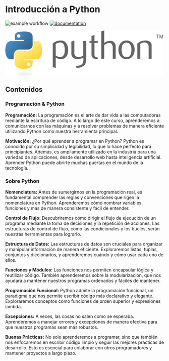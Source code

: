 # Introducción a Python

![example workflow](https://github.com/fralfaro/python_intro2/actions/workflows/documentation.yml/badge.svg)
[![documentation](https://img.shields.io/badge/📖-docs-brightgreen)](https://fralfaro.github.io/python_intro2/)


<img src="images/python.png" alt="" align="center" width="500"/>

## Contenidos

### Programación & Python

**Programación:**
La programación es el arte de dar vida a las computadoras mediante la escritura de código. A lo largo de este curso, aprenderemos a comunicarnos con las máquinas y a resolver problemas de manera eficiente utilizando Python como nuestra herramienta principal.

**Motivación:**
¿Por qué aprender a programar en Python? Python es conocido por su simplicidad y legibilidad, lo que lo hace perfecto para principiantes. Además, es ampliamente utilizado en la industria para una variedad de aplicaciones, desde desarrollo web hasta inteligencia artificial. Aprender Python puede abrirte muchas puertas en el mundo de la tecnología.

### Sobre Python

**Nomenclatura:**
Antes de sumergirnos en la programación real, es fundamental comprender las reglas y convenciones que rigen la nomenclatura en Python. Aprenderemos cómo nombrar variables, funciones y más de manera consistente y fácil de entender.

**Control de Flujo:**
Descubriremos cómo dirigir el flujo de ejecución de un programa mediante la toma de decisiones y la repetición de acciones. Las estructuras de control de flujo, como las condicionales y los bucles, serán nuestras herramientas para lograrlo.

**Estructura de Datos:**
Las estructuras de datos son cruciales para organizar y manipular información de manera eficiente. Exploraremos listas, tuplas, conjuntos y diccionarios, y aprenderemos cuándo y cómo usar cada uno de ellos.

**Funciones y Módulos:**
Las funciones nos permiten encapsular lógica y reutilizar código. También aprenderemos sobre la modularización, que nos ayudará a mantener nuestros programas ordenados y fáciles de mantener.

**Programación Funcional:**
Python admite la programación funcional, un paradigma que nos permite escribir código más declarativo y elegante. Exploraremos conceptos como funciones de orden superior y expresiones lambda.

**Excepciones:**
A veces, las cosas no salen como se esperaba. Aprenderemos a manejar errores y excepciones de manera efectiva para que nuestros programas sean más robustos.

**Buenas Prácticas:**
No solo aprenderemos a programar, sino que también nos enfocaremos en escribir código limpio y seguir las mejores prácticas de desarrollo. Esto es esencial para colaborar con otros programadores y mantener proyectos a largo plazo.